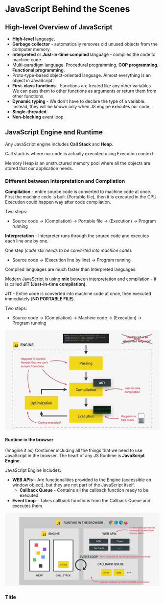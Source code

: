 # JavaScript Behind the Scenes

## High-level Overview of JavaScript

- **High-level** language.
- **Garbage collector** - automatically removes old unused objects from the computer memory.
- **Interpreted** or **Just-in-time compiled** language - compiles the code to machine code.
- Multi-paradigm language. Procedural programming, **OOP programming**, **Functional programming**.
- Proto-type-based object-oriented language. Almost everything is an object in JavaScript.
- **First-class functions** - Functions are treated like any other variables. We can pass them to other functions as arguments or return them from other functions.
- **Dynamic typing** - We don't have to declare the type of a variable. Instead, they will be known only when JS engine executes our code.
- **Single-threaded**.
- **Non-blocking** event loop.

## JavaScript Engine and Runtime

Any JavaScript engine includes **Call Stack** and **Heap**.

Call stack is where our code is actually executed using Execution context.

Memory Heap is an unstructured memory pool where all the objects are stored that our application needs.

### Different between Interpretation and Compilation

**Compilation** - entire source code is converted to machine code at once.
First the machine code is built (Portable file), then it is executed in the CPU. 
Execution could happen way after code compilation.

Two steps:
* Source code → (Compilation) → Portable file → (Execution) → Program running

**Interpretation** - Interpreter runs through the source code and executes each line one by one.

One step (_code still needs to be converted into machine code_):
* Source code → (Execution line by line) → Program running

Compiled languages are much faster than Interpreted languages.

Modern JavaScript is using **mix** between interpretation and compilation - it is called **JIT (Just-in-time compilation)**.

**JIT** - Entire code is converted into machine code at once, then executed immediately (**NO PORTABLE FILE**).

Two steps:
* Source code → (Compilation) → Machine code → (Execution) → Program running

![screen-01.png](screen-01.png)

#### Runtime in the browser

(Imagine it as) Container including all the things that we need to use JavaScript in the browser. The heart of any JS Runtime is **JavaScript Engine**.

JavaScript Engine includes:

- **WEB APIs** - Are functionalities provided to the Engine (accessible on window object), but they are not part of the JavaScript itself.    
  - **Callback Queue** - Contains all the callback function ready to be executed.
- **Event Loop** - Takes callback functions from the Callback Queue and executes them.

![screen-02.png](screen-02.png)

### Title


